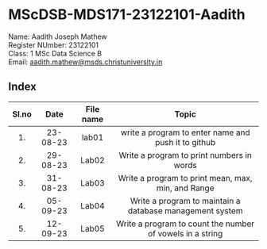 # MScDSB-MDS171-23122101-Aadith

Name: Aadith Joseph Mathew  
Register NUmber: 23122101   
Class: 1 MSc Data Science B  
Email: 
aadith.mathew@msds.christuniversity.in  



## Index
|Sl.no|Date|File name|Topic|
|:----:|:----:|:---:|:----:|
|1.|23-08-23|lab01|write a program to enter name and push it to github|
|2.|29-08-23|Lab02|Write a program to print numbers in words|
|3.|31-08-23|Lab03|Write a program to print mean, max, min, and Range|
|4.|05-09-23|Lab04|Write a program to maintain a database management system|
|5.|12-09-23|Lab05|Write a program to count the number of vowels in a string|